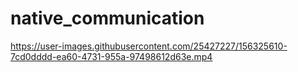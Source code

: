 # native_communication



https://user-images.githubusercontent.com/25427227/156325610-7cd0dddd-ea60-4731-955a-97498612d63e.mp4

